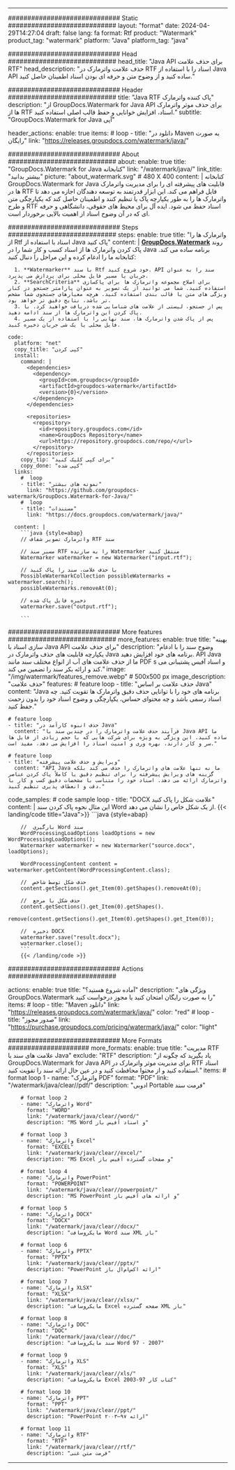 
---
############################# Static ############################
layout: "format"
date:  2024-04-29T14:27:04
draft: false
lang: fa
format: Rtf
product: "Watermark"
product_tag: "watermark"
platform: "Java"
platform_tag: "java"

############################# Head ############################
head_title: "Java API برای حذف علامت RTF"
head_description: "حذف علامت واترمارک در RTF اسناد را با استفاده از Java API ساده کنید و از وضوح متن و حرفه ای بودن اسناد اطمینان حاصل کنید."

############################# Header ############################
title: "Java RTF پاک کننده واترمارک" 
description: "از GroupDocs.Watermark for Java API برای حذف موثر واترمارک ها از RTF اسناد، افزایش خوانایی و حفظ قالب اصلی استفاده کنید."
subtitle: "GroupDocs.Watermark for Java آپی" 

header_actions:
  enable: true
  items:
    #  loop
    - title: "دانلود در Maven به صورت رایگان"
      link: "https://releases.groupdocs.com/watermark/java/"
      
############################# About ############################
about:
    enable: true
    title: "GroupDocs.Watermark for Java کتابخانه"
    link: "/watermark/java/"
    link_title: "بیشتر بدانید"
    picture: "about_watermark.svg" # 480 X 400
    content: |
       کتابخانه GroupDocs.Watermark for Java قابلیت های پیشرفته ای را برای مدیریت واترمارک ها در RTF فایل فراهم می کند. این ابزار قدرتمند به توسعه دهندگان اجازه می دهد تا واترمارک ها را به طور یکپارچه پاک یا تنظیم کنند و اطمینان حاصل کند که یکپارچگی متن و طرح RTF اسناد حفظ می شود. ایده آل برای محیط های حقوقی، دانشگاهی و حرفه ای که در آن وضوح اسناد از اهمیت بالایی برخوردار است.

############################# Steps ############################
steps:
    enable: true
    title: "واترمارک ها را از Rtf اسناد با استفاده از Java پاک کنید"
    content: |
      **[GroupDocs.Watermark](https://products.groupdocs.com/watermark/java/)** روند پاک کردن واترمارک ها از اسناد کسب و کار شما را در Java برنامه ساده می کند. کتابخانه ما را ادغام کرده و این مراحل را دنبال کنید:
      
      1. **Watermarker** با سند Rtf خود شروع کنید. API سند را به عنوان جریان یا مسیر فایل محلی برای پردازش می پذیرد.
      2. **SearchCriteria** برای اصلاح مجموعه واترمارک ها برای پاکسازی استفاده کنید. شما می توانید از یک تصویر به عنوان پارامتر جستجو در کنار ویژگی های متن یا قالب بندی استفاده کنید. هرچه معیارهای جستجوی شما مشخص تر باشد، نتایج دقیق تر خواهد بود.
      3. پس از جستجو، لیستی از علامت های شناسایی شده دریافت خواهید کرد. با پاک کردن این واترمارک ها از سند ادامه دهید.
      4. پس از پاک شدن واترمارک ها، سند نهایی را با استفاده از یک مسیر فایل محلی یا یک شی جریان ذخیره کنید.
   
    code:
      platform: "net"
      copy_title: "کپی کردن"
      install:
        command: |
          <dependencies>
            <dependency>
              <groupId>com.groupdocs</groupId>
              <artifactId>groupdocs-watermark</artifactId>
              <version>{0}</version>
            </dependency>
          </dependencies>

          <repositories>
            <repository>
              <id>repository.groupdocs.com</id>
              <name>GroupDocs Repository</name>
              <url>https://repository.groupdocs.com/repo/</url>
            </repository>
          </repositories>
        copy_tip: "برای کپی کلیک کنید"
        copy_done: "کپی شده"
      links:
        #  loop
        - title: "نمونه های بیشتر"
          link: "https://github.com/groupdocs-watermark/GroupDocs.Watermark-for-Java/"
        #  loop
        - title: "مستندات"
          link: "https://docs.groupdocs.com/watermark/java/"
          
      content: |
        ```java {style=abap}
        // واترمارک تصویر شفاف RTF سند

        // مسیر سند RTF را به سازنده Watermarker منتقل کنید
        Watermarker watermarker = new Watermarker("input.rtf");
        
        // با حذف علامت، سند را پاک کنید
        PossibleWatermarkCollection possibleWatermarks = watermarker.search();
        possibleWatermarks.removeAt(0);

        // ذخیره فایل پاک شده
        watermarker.save("output.rtf");
        
        ```        
        
############################# More features ############################
more_features:
  enable: true
  title: "بهینه سازی اسناد با Java API برای حذف علامت"
  description: "وضوح سند را با ادغام یکپارچه قابلیت های حذف واترمارک در Java برنامه های خود افزایش دهید. API Java ما از حذف علامت های آب از انواع مختلف سند مانند PDF s و اسناد آفیس پشتیبانی می کند و ارائه بکر سند را تضمین می کند."
  image: "/img/watermark/features_remove.webp" # 500x500 px
  image_description: "حذف علامت"
  features:
    # feature loop
    - title: "حذف علامت بر اساس Java"
      content: "Java برنامه های خود را با توانایی حذف دقیق واترمارک ها تقویت کنید. چه اسناد رسمی باشد و چه محتوای حساس، یکپارچگی و وضوح اسناد خود را بدون زحمت حفظ کنید."

    # feature loop
    - title: "حذف انبوه کارآمد در Java"
      content: "فرآیند حذف علامت واترمارک را در چندین سند با Java API ما ساده کنید. این ویژگی به ویژه برای شرکت هایی که با حجم زیادی از فایل ها سر و کار دارند، بهره وری و امنیت اسناد را افزایش می دهد، مفید است."

    # feature loop
    - title: "ویرایش و حذف علامت پیشرفته"
      content: "API Java ما نه تنها علامت های واترمارک را حذف می کند بلکه گزینه های ویرایش پیشرفته را برای تنظیم دقیق یا کاملاً پاک کردن عناصر واترمارک ارائه می دهد. اسناد خود را متناسب با مشخصات دقیق کسب و کار با دقت و انعطاف پذیری تنظیم کنید."
      
  code_samples:
    # code sample loop
    - title: "DOCX علامت شکل را پاک کنید"
      content: |
        این مثال نحوه پاک کردن سند Word از یک شکل خاص را نشان می دهد.
        {{< landing/code title="Java">}}
        ```java {style=abap}
        
        //  بارگیری Word سند
        WordProcessingLoadOptions loadOptions = new WordProcessingLoadOptions();
        Watermarker watermarker = new Watermarker("source.docx", loadOptions);

        WordProcessingContent content = watermarker.getContent(WordProcessingContent.class);

        //  حذف شکل توسط شاخص
        content.getSections().get_Item(0).getShapes().removeAt(0);

        //  حذف شکل با مرجع
        content.getSections().get_Item(0).getShapes().
            remove(content.getSections().get_Item(0).getShapes().get_Item(0));

        //  ذخیره DOCX
        watermarker.save("result.docx");
        watermarker.close();
        ```
        {{< /landing/code >}}


############################# Actions ############################

actions:
  enable: true
  title: "آماده شروع هستید؟"
  description: "ویژگی های GroupDocs.Watermark را به صورت رایگان امتحان کنید یا مجوز درخواست کنید"
  items:
    #  loop
    - title: "Maven دانلود"
      link: "https://releases.groupdocs.com/watermark/java/"
      color: "red"
        #  loop
    - title: "صدور مجوز"
      link: "https://purchase.groupdocs.com/pricing/watermark/java/"
      color: "light"


############################# More Formats #####################
more_formats:
    enable: true
    title: "مدیریت RTF علامت های سند با Java"
    exclude: "RTF"
    description: "یاد بگیرید که چگونه از GroupDocs.Watermark for Java API برای مدیریت موثر واترمارک در RTF اسناد استفاده کنید و از محتوا محافظت کنید و در عین حال ارائه سند را تقویت کنید."
    items: 
        # format loop 1
        - name: "واترمارک PDF"
          format: "PDF"
          link: "/watermark/java/clear//pdf/"
          description: "ادوبی Portable فرمت سند"

        # format loop 2
        - name: "واترمارک Word"
          format: "WORD"
          link: "/watermark/java/clear//word/"
          description: "MS Word و اسناد آفیس باز"
          
        # format loop 3
        - name: "واترمارک Excel"
          format: "EXCEL"
          link: "/watermark/java/clear//excel/"
          description: "MS Excel و صفحات گسترده آفیس باز"

        # format loop 4
        - name: "واترمارک PowerPoint"
          format: "POWERPOINT"
          link: "/watermark/java/clear//powerpoint/"
          description: "MS PowerPoint و ارائه های آفیس باز"

        # format loop 5
        - name: "واترمارک DOCX"
          format: "DOCX"
          link: "/watermark/java/clear//docx/"
          description: "مایکروسافت Word سند XML باز"
          
        # format loop 6
        - name: "واترمارک PPTX"
          format: "PPTX"
          link: "/watermark/java/clear//pptx/"
          description: "PowerPoint ارائه اکس‌ام‌ال باز"
          
        # format loop 7
        - name: "واترمارک XLSX"
          format: "XLSX"
          link: "/watermark/java/clear//xlsx/"
          description: "مایکروسافت Excel صفحه گسترده XML باز"

        # format loop 8
        - name: "واترمارک DOC"
          format: "DOC"
          link: "/watermark/java/clear//doc/"
          description: "سند مایکروسافت Word 97 - 2007"

        # format loop 9
        - name: "واترمارک XLS"
          format: "XLS"
          link: "/watermark/java/clear//xls/"
          description: "مایکروسافت Excel کتاب کار 97-2003"

        # format loop 10
        - name: "واترمارک PPT"
          format: "PPT"
          link: "/watermark/java/clear//ppt/"
          description: "PowerPoint ارائه ۹۷—۲۰۰۳"

        # format loop 11
        - name: "واترمارک RTF"
          format: "RTF"
          link: "/watermark/java/clear//rtf/"
          description: "فرمت متن غنی"

---